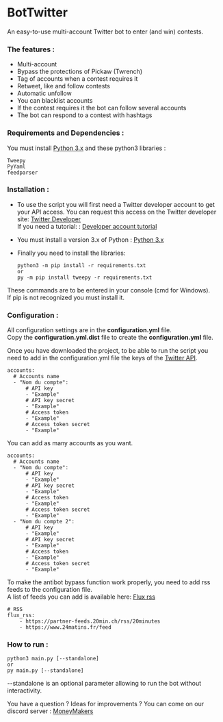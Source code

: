 # BotTwitter
An easy-to-use multi-account Twitter bot to enter (and win) contests.


### The features :

* Multi-account
* Bypass the protections of Pickaw (Twrench)
* Tag of accounts when a contest requires it
* Retweet, like and follow contests
* Automatic unfollow
* You can blacklist accounts
* If the contest requires it the bot can follow several accounts
* The bot can respond to a contest with hashtags


### Requirements and Dependencies :

You must install [Python 3.x](https://www.python.org/downloads/) and these python3 libraries :
```
Tweepy
PyYaml
feedparser
```
### Installation :

* To use the script you will first need a Twitter developer account to get your API access.
 You can request this access on the Twitter developer site: [Twitter Developer](https://developer.twitter.com/)  
If you need a tutorial: : [Developer account tutorial](https://www.extly.com/docs/autotweetng_joocial/tutorials/how-to-auto-post-from-joomla-to-twitter/apply-for-a-twitter-developer-account/#apply-for-a-developer-account)

* You must install a version 3.x of Python : [Python 3.x](https://www.python.org/downloads/)

* Finally you need to install the libraries:
     ```
     python3 -m pip install -r requirements.txt
     or
     py -m pip install tweepy -r requirements.txt
     ```
These commands are to be entered in your console (cmd for Windows).  
 If pip is not recognized you must install it.


### Configuration :

All configuration settings are in the **configuration.yml** file.  
Copy the **configuration.yml.dist** file to create the **configuration.yml** file.

Once you have downloaded the project, to be able to run the script you need to add in the configuration.yml file the keys of the [Twitter API](https://developer.twitter.com/).
```
accounts:
  # Accounts name
  - "Nom du compte":
      # API key
      - "Example"
      # API key secret
      - "Example"
      # Access token
      - "Example"
      # Access token secret
      - "Example"
```
You can add as many accounts as you want.
```
accounts:
  # Accounts name
  - "Nom du compte":
      # API key
      - "Example"
      # API key secret
      - "Example"
      # Access token
      - "Example"
      # Access token secret
      - "Example"
  - "Nom du compte 2":
      # API key
      - "Example"
      # API key secret
      - "Example"
      # Access token
      - "Example"
      # Access token secret
      - "Example"
```
To make the antibot bypass function work properly, you need to add rss feeds to the configuration file.  
A list of feeds you can add is available here: [Flux rss](http://atlasflux.saynete.net/index.htm)
```
# RSS
flux_rss:
    - https://partner-feeds.20min.ch/rss/20minutes
    - https://www.24matins.fr/feed
```

### How to run :
```
python3 main.py [--standalone]
or
py main.py [--standalone]
```
--standalone is an optional parameter allowing to run the bot without interactivity.

You have a question ? Ideas for improvements ? You can come on our discord server : [MoneyMakers](https://discord.gg/gjNbrgwRxT)